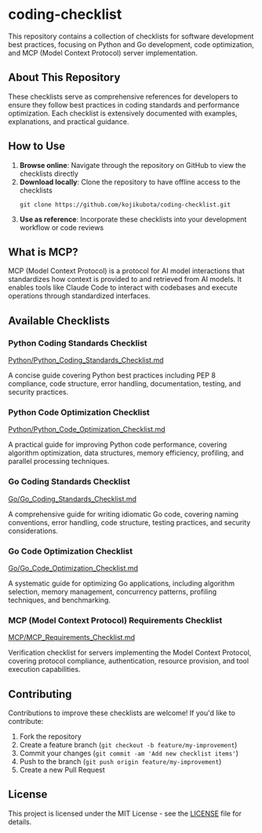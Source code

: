 # coding-checklist

This repository contains a collection of checklists for software development best practices, focusing on Python and Go development, code optimization, and MCP (Model Context Protocol) server implementation.

## About This Repository

These checklists serve as comprehensive references for developers to ensure they follow best practices in coding standards and performance optimization. Each checklist is extensively documented with examples, explanations, and practical guidance.

## How to Use

1. **Browse online**: Navigate through the repository on GitHub to view the checklists directly
2. **Download locally**: Clone the repository to have offline access to the checklists
   ```
   git clone https://github.com/kojikubota/coding-checklist.git
   ```
3. **Use as reference**: Incorporate these checklists into your development workflow or code reviews

## What is MCP?

MCP (Model Context Protocol) is a protocol for AI model interactions that standardizes how context is provided to and retrieved from AI models. It enables tools like Claude Code to interact with codebases and execute operations through standardized interfaces.

## Available Checklists

### Python Coding Standards Checklist
[Python/Python_Coding_Standards_Checklist.md](Python/Python_Coding_Standards_Checklist.md)

A concise guide covering Python best practices including PEP 8 compliance, code structure, error handling, documentation, testing, and security practices.

### Python Code Optimization Checklist
[Python/Python_Code_Optimization_Checklist.md](Python/Python_Code_Optimization_Checklist.md)

A practical guide for improving Python code performance, covering algorithm optimization, data structures, memory efficiency, profiling, and parallel processing techniques.

### Go Coding Standards Checklist
[Go/Go_Coding_Standards_Checklist.md](Go/Go_Coding_Standards_Checklist.md)

A comprehensive guide for writing idiomatic Go code, covering naming conventions, error handling, code structure, testing practices, and security considerations.

### Go Code Optimization Checklist
[Go/Go_Code_Optimization_Checklist.md](Go/Go_Code_Optimization_Checklist.md)

A systematic guide for optimizing Go applications, including algorithm selection, memory management, concurrency patterns, profiling techniques, and benchmarking.

### MCP (Model Context Protocol) Requirements Checklist
[MCP/MCP_Requirements_Checklist.md](MCP/MCP_Requirements_Checklist.md)

Verification checklist for servers implementing the Model Context Protocol, covering protocol compliance, authentication, resource provision, and tool execution capabilities.

## Contributing

Contributions to improve these checklists are welcome! If you'd like to contribute:

1. Fork the repository
2. Create a feature branch (`git checkout -b feature/my-improvement`)
3. Commit your changes (`git commit -am 'Add new checklist items'`)
4. Push to the branch (`git push origin feature/my-improvement`)
5. Create a new Pull Request

## License

This project is licensed under the MIT License - see the [LICENSE](LICENSE) file for details.